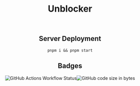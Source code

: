 <div align='center'>
  <h1>Unblocker</h1>
  <br>
  <h2>Server Deployment</h2>
  <code>pnpm i && pnpm start</code>
  <br>
  <h2>Badges</h2>
  <img alt="GitHub Actions Workflow Status" src="https://img.shields.io/github/actions/workflow/status/epic-person-on/unblocker/test.yml"><img alt="GitHub code size in bytes" src="https://img.shields.io/github/languages/code-size/UseInterstellar/Interstellar">
</div>
